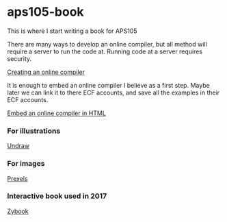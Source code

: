 # aps105-book
This is where I start writing a book for APS105

There are many ways to develop an online compiler, but all method will require a server to run the code at. Running code at a server requires security. 

[Creating an online compiler](https://dev.to/nilmadhabmondal/let-s-develop-an-online-code-editor-compiler-like-hackerrank-3k0l)

It is enough to embed an online compiler I believe as a first step. Maybe later we can link it to there ECF accounts, and save all the examples in their ECF accounts. 

[Embed an online compiler in HTML](https://www.geeksforgeeks.org/embedding-an-online-compiler-into-a-website/)

### For illustrations
[Undraw](https://undraw.co/search)

### For images

[Prexels](https://www.pexels.com/search/nucleus%20cell/)

### Interactive book used in 2017 

[Zybook](https://learn.zybooks.com/zybook/UTORONTOAPS105RoseSpring2017)
